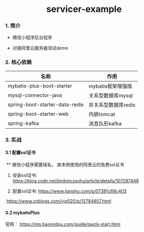 <h1><center>servicer-example</center></h1>

### 1. 简介

- 微信小程序后台程序

- 对接阿里云服务器测试demo

### 2. 核心依赖

| 名称                           | 作用                |
| ------------------------------ | ------------------- |
| mybatis-plus-boot-starter      | mybatis框架增强版   |
| mysql-connector-java           | 关系型数据库mysql   |
| spring-boot-starter-data-redis | 非关系型数据库redis |
| spring-boot-starter-web        | 内嵌tomcat          |
| spring-kafka                   | 消息队形kafka       |

### 3. 实战

#### 3.1 配置ssl证书

​	** 微信小程序需要域名， 故本例使用的阿里云的免费ssl证书

1.  安装ssl证书:     https://blog.csdn.net/binbinczsohu/article/details/107287448

2.  配置ssl证书:     https://www.jianshu.com/p/07381c68c403

   ​						   https://www.cnblogs.com/yjq520/p/12784857.html

#### 3.2 mybatisPlus

官网： https://mp.baomidou.com/guide/quick-start.html